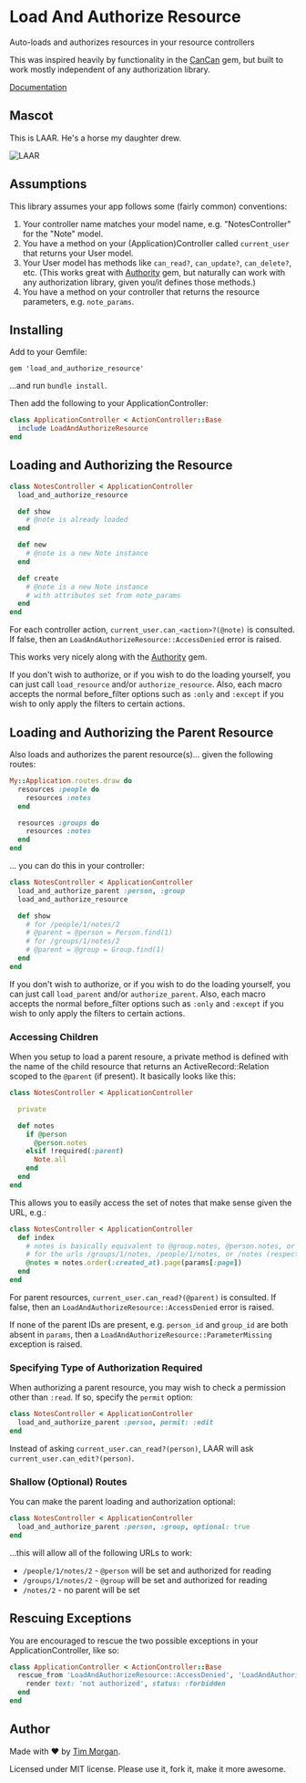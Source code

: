 # Load And Authorize Resource

Auto-loads and authorizes resources in your resource controllers

This was inspired heavily by functionality in the [CanCan](https://github.com/ryanb/cancan) gem, but built to work mostly independent of any authorization library.

[Documentation](http://rubydoc.info/github/seven1m/load_and_authorize_resource/master/frames)

## Mascot

This is LAAR. He's a horse my daughter drew.

![LAAR](https://raw.github.com/seven1m/load_and_authorize_resource/master/mascot.png)

## Assumptions

This library assumes your app follows some (fairly common) conventions:

1. Your controller name matches your model name, e.g. "NotesController" for the "Note" model.
2. You have a method on your (Application)Controller called `current_user` that returns your User model.
3. Your User model has methods like `can_read?`, `can_update?`, `can_delete?`, etc. (This works great with [Authority](https://github.com/nathanl/authority) gem, but naturally can work with any authorization library, given you/it defines those methods.)
4. You have a method on your controller that returns the resource parameters, e.g. `note_params`.

## Installing

Add to your Gemfile:

```
gem 'load_and_authorize_resource'
```

...and run `bundle install`.

Then add the following to your ApplicationController:

```ruby
class ApplicationController < ActionController::Base
  include LoadAndAuthorizeResource
end
```

## Loading and Authorizing the Resource

```ruby
class NotesController < ApplicationController
  load_and_authorize_resource

  def show
    # @note is already loaded
  end

  def new
    # @note is a new Note instance
  end

  def create
    # @note is a new Note instance
    # with attributes set from note_params
  end
end
```

For each controller action, `current_user.can_<action>?(@note)` is consulted. If false, then an `LoadAndAuthorizeResource::AccessDenied` error is raised.

This works very nicely along with the [Authority](https://github.com/nathanl/authority) gem.

If you don't wish to authorize, or if you wish to do the loading yourself, you can just call `load_resource` and/or `authorize_resource`. Also, each macro accepts the normal before_filter options such as `:only` and `:except` if you wish to only apply the filters to certain actions.

## Loading and Authorizing the Parent Resource

Also loads and authorizes the parent resource(s)... given the following routes:

```ruby
My::Application.routes.draw do
  resources :people do
    resources :notes
  end

  resources :groups do
    resources :notes
  end
end
```

... you can do this in your controller:

```ruby
class NotesController < ApplicationController
  load_and_authorize_parent :person, :group
  load_and_authorize_resource

  def show
    # for /people/1/notes/2
    # @parent = @person = Person.find(1)
    # for /groups/1/notes/2
    # @parent = @group = Group.find(1)
  end
end
```

If you don't wish to authorize, or if you wish to do the loading yourself, you can just call `load_parent` and/or `authorize_parent`. Also, each macro accepts the normal before_filter options such as `:only` and `:except` if you wish to only apply the filters to certain actions.

### Accessing Children

When you setup to load a parent resoure, a private method is defined with the name of the child resource that returns an ActiveRecord::Relation scoped to the `@parent` (if present). It basically looks like this:

```ruby
class NotesController < ApplicationController

  private

  def notes
    if @person
      @person.notes
    elsif !required(:parent)
      Note.all
    end
  end
end
```

This allows you to easily access the set of notes that make sense given the URL, e.g.:


```ruby
class NotesController < ApplicationController
  def index
    # notes is basically equivalent to @group.notes, @person.notes, or just Note,
    # for the urls /groups/1/notes, /people/1/notes, or /notes (respectively).
    @notes = notes.order(:created_at).page(params[:page])
  end
end
```

For parent resources, `current_user.can_read?(@parent)` is consulted. If false, then an `LoadAndAuthorizeResource::AccessDenied` error is raised.

If none of the parent IDs are present, e.g. `person_id` and `group_id` are both absent in `params`, then a `LoadAndAuthorizeResource::ParameterMissing` exception is raised.

### Specifying Type of Authorization Required

When authorizing a parent resource, you may wish to check a permission other than `:read`. If so, specify the `permit` option:

```ruby
class NotesController < ApplicationController
  load_and_authorize_parent :person, permit: :edit
end
```

Instead of asking `current_user.can_read?(person)`, LAAR will ask `current_user.can_edit?(person)`.

### Shallow (Optional) Routes

You can make the parent loading and authorization optional:

```ruby
class NotesController < ApplicationController
  load_and_authorize_parent :person, :group, optional: true
end
```

...this will allow all of the following URLs to work:

* `/people/1/notes/2` - `@person` will be set and authorized for reading
* `/groups/1/notes/2` - `@group` will be set and authorized for reading
* `/notes/2` - no parent will be set

## Rescuing Exceptions

You are encouraged to rescue the two possible exceptions in your ApplicationController, like so:

```ruby
class ApplicationController < ActionController::Base
  rescue_from 'LoadAndAuthorizeResource::AccessDenied', 'LoadAndAuthorizeResource::ParameterMissing' do |exception|
    render text: 'not authorized', status: :forbidden
  end
end
```

## Author

Made with ❤ by [Tim Morgan](http://timmorgan.org).

Licensed under MIT license. Please use it, fork it, make it more awesome.
